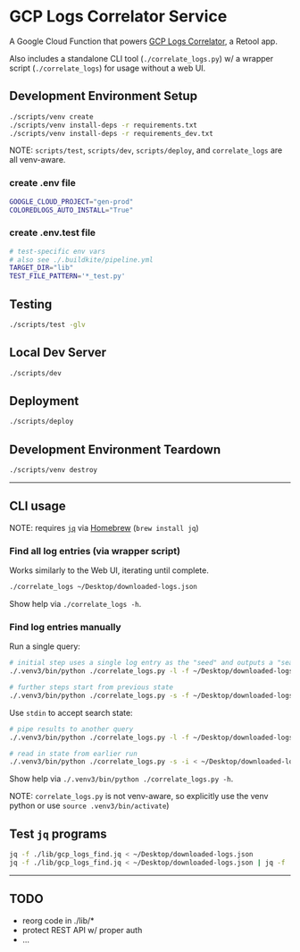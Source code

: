 # GCP Logs Correlator Service

A Google Cloud Function that powers [GCP Logs Correlator](https://apartmenttherapy.retool.com/apps/6c843eda-66c3-11ed-bb5d-b33e22b89336/GCP%20Logs%20Correlator), a Retool app.

Also includes a standalone CLI tool (`./correlate_logs.py`) w/ a wrapper script
(`./correlate_logs`) for usage without a web UI.

## Development Environment Setup

```sh
./scripts/venv create
./scripts/venv install-deps -r requirements.txt
./scripts/venv install-deps -r requirements_dev.txt
```

NOTE: `scripts/test`, `scripts/dev`, `scripts/deploy`, and `correlate_logs` are all venv-aware.

### create .env file

```sh
GOOGLE_CLOUD_PROJECT="gen-prod"
COLOREDLOGS_AUTO_INSTALL="True"
```

### create .env.test file

```sh
# test-specific env vars
# also see ./.buildkite/pipeline.yml
TARGET_DIR="lib"
TEST_FILE_PATTERN='*_test.py'
```

## Testing

```sh
./scripts/test -glv
```

## Local Dev Server

```sh
./scripts/dev
```

## Deployment

```sh
./scripts/deploy
```

## Development Environment Teardown

```sh
./scripts/venv destroy
```

---

## CLI usage

NOTE: requires [`jq`](https://stedolan.github.io/jq/) via [Homebrew](https://brew.sh) (`brew install jq`)

### Find all log entries (via wrapper script)

Works similarly to the Web UI, iterating until complete.

```sh
./correlate_logs ~/Desktop/downloaded-logs.json
```

Show help via `./correlate_logs -h`.

### Find log entries manually

Run a single query:

```sh
# initial step uses a single log entry as the "seed" and outputs a "search state"
./.venv3/bin/python ./correlate_logs.py -l -f ~/Desktop/downloaded-logs.json > ~/Desktop/downloaded-logs.step1.json

# further steps start from previous state
./.venv3/bin/python ./correlate_logs.py -s -f ~/Desktop/downloaded-logs.step1.json > ~/Desktop/downloaded-logs.step2.json
```

Use `stdin` to accept search state:

```sh
# pipe results to another query
./.venv3/bin/python ./correlate_logs.py -l -f ~/Desktop/downloaded-logs.json | ./.venv3/bin/python ./correlate_logs.py -s -i

# read in state from earlier run
./.venv3/bin/python ./correlate_logs.py -s -i < ~/Desktop/downloaded-logs.step1.json
```

Show help via `./.venv3/bin/python ./correlate_logs.py -h`.

NOTE: `correlate_logs.py` is not venv-aware, so explicitly use the venv python or use `source .venv3/bin/activate`)

## Test `jq` programs

```sh
jq -f ./lib/gcp_logs_find.jq < ~/Desktop/downloaded-logs.json
jq -f ./lib/gcp_logs_find.jq < ~/Desktop/downloaded-logs.json | jq -f ./lib/gcp_logs_filter.jq
```

---

## TODO

- reorg code in ./lib/\*
- protect REST API w/ proper auth
- ...

